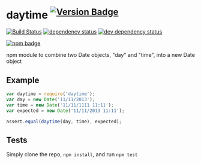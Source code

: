# daytime <sup>[![Version Badge][npm-version-png]][npm-url]</sup>

[![Build Status][travis-svg]][travis-url]
[![dependency status][deps-svg]][deps-url]
[![dev dependency status][dev-deps-svg]][dev-deps-url]

[![npm badge][npm-badge-png]][npm-url]

npm module to combine two Date objects, "day" and "time", into a new Date object

## Example

```js
var daytime = require('daytime');
var day = new Date('11/11/2013');
var time = new Date('11/11/1111 11:11');
var expected = new Date('11/11/2013 11:11');

assert.equal(daytime(day, time), expected);
```

## Tests
Simply clone the repo, `npm install`, and run `npm test`

[npm-url]: https://npmjs.org/package/daytime
[npm-version-png]: http://versionbadg.es/ljharb/daytime.svg
[travis-svg]: https://travis-ci.org/ljharb/daytime.svg
[travis-url]: https://travis-ci.org/ljharb/daytime
[deps-svg]: https://david-dm.org/ljharb/daytime.svg
[deps-url]: https://david-dm.org/ljharb/daytime
[dev-deps-svg]: https://david-dm.org/ljharb/daytime/dev-status.svg
[dev-deps-url]: https://david-dm.org/ljharb/daytime#info=devDependencies
[npm-badge-png]: https://nodei.co/npm/daytime.png?downloads=true&stars=true
